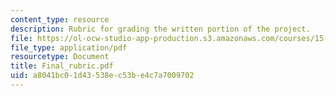 ```yaml
---
content_type: resource
description: Rubric for grading the written portion of the project.
file: https://ol-ocw-studio-app-production.s3.amazonaws.com/courses/15-301-managerial-psychology-laboratory-fall-2004/a8041bc01d43538ec53be4c7a7009702_Final_rubric.pdf
file_type: application/pdf
resourcetype: Document
title: Final_rubric.pdf
uid: a8041bc0-1d43-538e-c53b-e4c7a7009702
---
```

